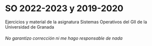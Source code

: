 # SO 2022-2023 y 2019-2020
Ejercicios y material de la asignatura Sistemas Operativos del GII de la Universidad de Granada

###### No garantizo corrección ni me hago responsable de nada

